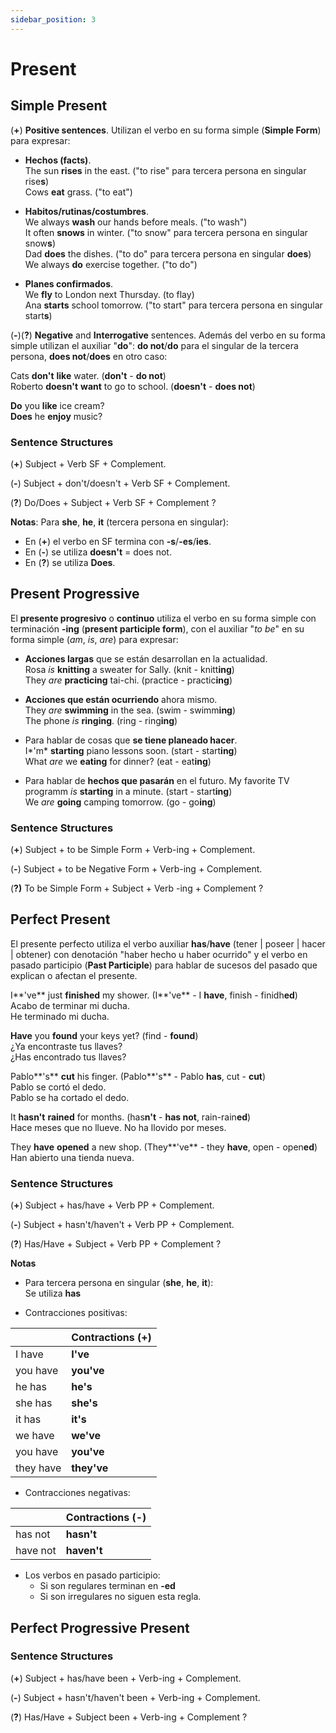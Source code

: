 ```yaml
---
sidebar_position: 3
---
```


# Present


## Simple Present

(**+**) **Positive sentences**. Utilizan el verbo en su forma simple (**Simple Form**) para expresar:  

* **Hechos (facts)**.  
    The sun **rises** in the east. ("to rise" para tercera persona en singular rise**s**)  
    Cows **eat** grass. ("to eat")

* **Habitos/rutinas/costumbres**.  
    We always **wash** our hands before meals. ("to wash")  
    It often **snows** in winter. ("to snow" para tercera persona en singular snow**s**)  
    Dad **does** the dishes. ("to do" para tercera persona en singular **does**)  
    We always **do** exercise together. ("to do")  

* **Planes confirmados**.  
    We **fly** to London next Thursday. (to flay)  
    Ana **starts** school tomorrow. ("to start" para tercera persona en singular start**s**)


(**-**)(**?**) **Negative** and **Interrogative** sentences. Además del verbo en su forma simple utilizan el auxiliar "**do**": **do not**/**do** para el singular de la tercera persona, **does not**/**does** en otro caso:

Cats **don't** **like** water. (**don't** - **do not**)  
Roberto **doesn't** **want** to go to school. (**doesn't** - **does not**)  

**Do** you **like** ice cream?  
**Does** he **enjoy** music?  
<!-- What **do** you **want** for lunch?   -->


### Sentence Structures

(**+**) Subject + Verb SF + Complement.

(**-**) Subject + don't/doesn't + Verb SF + Complement.

(**?**) Do/Does + Subject + Verb SF + Complement ?  



**Notas**: Para **she**, **he**, **it** (tercera persona en singular):  
* En (**+**) el verbo en SF termina con **-s**/**-es**/**ies**.  
* En (**-**) se utiliza **doesn't** = does not.  
* En (**?**) se utiliza **Does**.  


## Present Progressive

El **presente progresivo** o **continuo** utiliza el verbo en su forma simple con terminación **-ing** (**present participle form**), con el auxiliar "*to be*" en su forma simple (*am*, *is*, *are*) para expresar:

* **Acciones largas** que se están desarrollan en la actualidad.  
    Rosa *is* **knitting** a sweater for Sally.   (knit - knitt**ing**)  
    They *are* **practicing** tai-chi. (practice - practic**ing**)

* **Acciones que están ocurriendo** ahora mismo.  
    They *are* **swimming** in the sea. (swim - swimm**ing**)  
    The phone *is* **ringing**. (ring - ring**ing**)

* Para hablar de cosas que **se tiene planeado hacer**.  
    I*'m* **starting** piano lessons soon.  (start - start**ing**)  
    What *are* we **eating** for dinner? (eat - eat**ing**)


* Para hablar de **hechos que pasarán** en el futuro. 
    My favorite TV programm *is* **starting** in a minute. (start - start**ing**)  
    We *are* **going** camping tomorrow. (go - go**ing**)


### Sentence Structures

(**+**) Subject + to be Simple Form + Verb-ing + Complement.

(**-**) Subject + to be Negative Form + Verb-ing + Complement.

(**?)** To be Simple Form + Subject + Verb -ing + Complement ?


## Perfect Present

El presente perfecto utiliza el verbo auxiliar **has**/**have** (tener | poseer | hacer | obtener) con denotación "haber hecho u haber ocurrido" y el verbo en pasado participio (**Past Participle**) para hablar de sucesos del pasado que explican o afectan el presente.

I**'ve** just **finished** my shower. (I**'ve** - I **have**, finish - finidh**ed**)    
Acabo de terminar mi ducha.  
He terminado mi ducha.  

**Have** you **found** your keys yet? (find - **found**)  
¿Ya encontraste tus llaves?  
¿Has encontrado tus llaves?  

Pablo**'s** **cut** his finger. (Pablo**'s** - Pablo **has**, cut - **cut**)  
Pablo se cortó el dedo.  
Pablo se ha cortado el dedo.

It **hasn't** **rained** for months. (has**n't** - **has not**, rain-rain**ed**)  
Hace meses que no llueve.
No ha llovido por meses.  

They **have** **opened** a new shop. (They**'ve** - they **have**, open - open**ed**)  
Han abierto una tienda nueva.  


### Sentence Structures


(**+**) Subject + has/have + Verb PP + Complement.

(**-**) Subject + hasn't/haven't + Verb PP + Complement.

(**?**) Has/Have + Subject + Verb PP + Complement ?  


**Notas**  
* Para tercera persona en singular (**she**, **he**, **it**):  
Se utiliza **has**  

* Contracciones positivas:  

|           | Contractions (+) |
|-----------|-----------|
| I have     | **I've**      |
| you have   | **you've**    |
| he has     | **he's**      |
| she has    | **she's**     |
| it has     | **it's**      |
| we have    | **we've**     |
| you have   | **you've**    |
| they have   | **they've**   |

* Contracciones negativas:  

|           | Contractions (-) |
|-----------|-----------|
| has not   | **hasn't**    |
| have not  | **haven't**   |


* Los verbos en pasado participio:
    * Si son regulares terminan en **-ed**
    * Si son irregulares no siguen esta regla.





## Perfect Progressive Present

### Sentence Structures

(**+**) Subject + has/have been + Verb-ing + Complement.

(**-**) Subject + hasn't/haven't been + Verb-ing + Complement.

(**?**) Has/Have + Subject been + Verb-ing + Complement ?  

